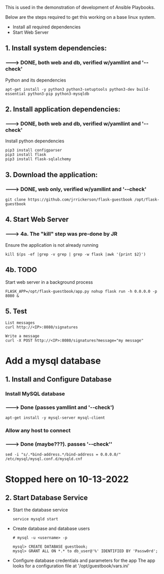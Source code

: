 This is used in the demonstration of development of Ansible Playbooks.

  Below are the steps required to get this working on a base linux system.

  - Install all required dependencies
  - Start Web Server

## 1. Install system dependencies:
###     ---> DONE, both web and db, verified w/yamllint and '--check'

  Python and its dependencies

    apt-get install -y python3 python3-setuptools python3-dev build-essential python3-pip python3-mysqldb


## 2. Install application dependencies:
###     ---> DONE, both web and db, verified w/yamllint and '--check'

Install python dependencies

    pip3 install configparser
    pip3 install flask
    pip3 install flask-sqlalchemy

## 3. Download the application:
###     ---> DONE, web only, verified w/yamllint and '--check'

    git clone https://github.com/jrrickerson/flask-guestbook /opt/flask-guestbook

## 4. Start Web Server
###     ---> 4a.  The "kill" step was pre-done by JR

Ensure the application is not already running
  
    kill $(ps -ef |grep -v grep | grep -w flask |awk '{print $2}')
    
## 4b.  TODO
Start web server in a background process

    FLASK_APP=/opt/flask-guestbook/app.py nohup flask run -h 0.0.0.0 -p 8080 &

## 5. Test
    List messages
    curl http://<IP>:8080/signatures

    Write a message
    curl -X POST http://<IP>:8080/signatures?message="my message"

# Add a mysql database

## 1. Install and Configure Database

### Install MySQL database
###     ---> Done (passes yamllint and '--check')

    apt-get install -y mysql-server mysql-client

### Allow any host to connect 
###     ---> Done (maybe???).  passes '--check''

    sed -i "s/.*bind-address.*/bind-address = 0.0.0.0/" /etc/mysql/mysql.conf.d/mysqld.cnf

# Stopped here on 10-13-2022
## 2. Start Database Service
  - Start the database service

        service mysqld start

  - Create database and database users

        # mysql -u <username> -p

        mysql> CREATE DATABASE guestbook;
        mysql> GRANT ALL ON *.* to db_user@'%' IDENTIFIED BY 'Passw0rd';

  - Configure database credentials and parameters for the app
        The app looks for a configuration file at '/opt/guestbook/vars.ini'
